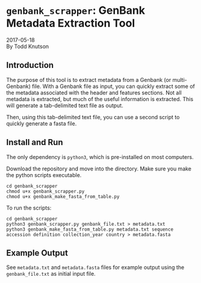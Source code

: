 # `genbank_scrapper`: GenBank Metadata Extraction Tool

2017-05-18  
By Todd Knutson


## Introduction

The purpose of this tool is to extract metadata from a Genbank (or multi-Genbank) file. With a Genbank file as input, you can quickly extract some of the metadata associated with the header and features sections. Not all metadata is extracted, but much of the useful information is extracted. This will generate a tab-delimited text file as output.  

Then, using this tab-delimited text file, you can use a second script to quickly generate a fasta file. 

## Install and Run

The only dependency is `python3`, which is pre-installed on most computers. 

Download the repository and move into the directory. Make sure you make the python scripts executable.

```
cd genbank_scrapper
chmod u+x genbank_scrapper.py
chmod u+x genbank_make_fasta_from_table.py
```


To run the scripts: 

```
cd genbank_scrapper
python3 genbank_scrapper.py genbank_file.txt > metadata.txt
python3 genbank_make_fasta_from_table.py metadata.txt sequence accession definition collection_year country > metadata.fasta 
```



## Example Output

See `metadata.txt` and `metadata.fasta` files for example output using the `genbank_file.txt` as initial input file.



